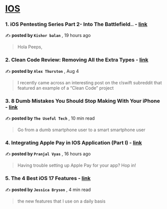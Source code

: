 
<h1><a href=https://medium.com/tag/ios/recommended target="_blank" rel="noopener noreferrer">IOS</a></h1>
<h3>1. iOS Pentesting Series Part 2- Into The Battlefield.. - <a href=https://medium.com/@kishorbalan/ios-pentesting-series-part-2-into-the-battlefield-f17ed2778890?source=tag_recommended_feed---------0-84----------ios----------b4fc4d8c_63c6_4fed_aa54_6bec5408a93c------- target="_blank" rel="noopener noreferrer">link</a></h3>

✍️ **posted by `Kishor balan`** <date> , 19 hours ago</date>

<blockquote>Hola Peeps,</blockquote>

<h3>2. Clean Code Review: Removing All the Extra Types - <a href=https://medium.com/better-programming/clean-code-review-removing-all-the-extra-types-162b539b58f4?source=tag_recommended_feed---------1-107----------ios----------b4fc4d8c_63c6_4fed_aa54_6bec5408a93c------- target="_blank" rel="noopener noreferrer">link</a></h3>

✍️ **posted by `Alex Thurston`** <date> , Aug 4</date>

<blockquote>I recently came across an interesting post on the r/swift subreddit that featured an example of a “Clean Code” project</blockquote>

<h3>3. 8 Dumb Mistakes You Should Stop Making With Your iPhone - <a href=https://medium.com/macoclock/8-dumb-mistakes-you-should-stop-making-with-your-iphone-ab543199d3e7?source=tag_recommended_feed---------2-85----------ios----------b4fc4d8c_63c6_4fed_aa54_6bec5408a93c------- target="_blank" rel="noopener noreferrer">link</a></h3>

✍️ **posted by `The Useful Tech`** <date> , 10 min read</date>

<blockquote>Go from a dumb smartphone user to a smart smartphone user</blockquote>

<h3>4. Integrating Apple Pay in IOS Application (Part I) - <a href=https://medium.com/@pranjal.3vyas/integrating-apple-pay-in-ios-application-part-i-74e757c0feca?source=tag_recommended_feed---------3-84----------ios----------b4fc4d8c_63c6_4fed_aa54_6bec5408a93c------- target="_blank" rel="noopener noreferrer">link</a></h3>

✍️ **posted by `Pranjal Vyas`** <date> , 16 hours ago</date>

<blockquote>Having trouble setting up Apple Pay for your app? Hop in!</blockquote>

<h3>5. The 4 Best iOS 17 Features - <a href=https://medium.com/macoclock/the-4-best-ios-17-features-f5b1362a204e?source=tag_recommended_feed---------4-107----------ios----------b4fc4d8c_63c6_4fed_aa54_6bec5408a93c------- target="_blank" rel="noopener noreferrer">link</a></h3>

✍️ **posted by `Jessica Bryson`** <date> , 4 min read</date>

<blockquote>the new features that I use on a daily basis</blockquote>

